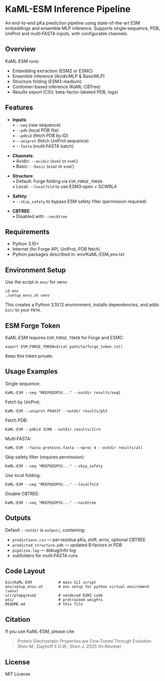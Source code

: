 # KaML-ESM Inference Pipeline

An end-to-end pKa prediction pipeline using state-of-the-art ESM embeddings
and ensemble MLP inference. Supports single‑sequence, PDB, UniProt and
multi‑FASTA inputs, with configurable channels.

## Overview

KaML‑ESM runs:
- Embedding extraction (ESM2 or ESMC)
- Ensemble inference (AcidicMLP & BasicMLP)
- Structure folding (ESM3-medium)
- Confomer-based inference (KaML-CBTree)
- Results export (CSV, beta-factor-labeled PDB, logs)

## Features

- **Inputs**:  
    • `--seq` (raw sequence)  
    • `--pdb` (local PDB file)  
    • `--pdbid` (fetch PDB by ID)  
    • `--uniprot` (fetch UniProt sequence)  
    • `--fasta` (multi‑FASTA batch)

- **Channels**:  
    • Acidic: `--acidic` (`esm2` or `esmC`)  
    • Basic:  `--basic`  (`esm2` or `esmC`)

- **Structure**:  
    • Default: Forge folding via `ESM_FORGE_TOKEN`  
    • Local: `--localfold` to use ESM3‑open + SCWRL4  

- **Safety**:  
    • `--skip_safety` to bypass ESM safety filter (permission required)  

- **CBTREE**:  
    • Disabled with `--nocbtree`  

## Requirements

- Python 3.10+
- Internet (for Forge API, UniProt, PDB fetch)
- Python packages described in: env/KaML-ESM_env.txt

## Environment Setup

Use the script in `env/` for venv:

    cd env
    ./setup_envs.sh venv

This creates a Python 3.10.12 environment, installs dependencies, and
adds `bin/` to your `PATH`.

## ESM Forge Token

KaML‑ESM requires `ESM_FORGE_TOKEN` for Forge and ESMC:

    export ESM_FORGE_TOKEN=$(cat path/to/forge_token.txt)

Keep this token private.

## Usage Examples

Single sequence:

    KaML-ESM --seq "MEEPQSDPSV..." --outdir results/seq1

Fetch by UniProt:

    KaML-ESM --uniprot P04637 --outdir results/p53

Fetch PDB:

    KaML-ESM --pdbid 1CRN --outdir results/1crn

Multi‑FASTA:

    KaML-ESM --fasta proteins.fasta --nproc 4 --outdir results/all

Skip safety filter (requires permission):

    KaML-ESM --seq "MEEPQSDPSV..." --skip_safety

Use local folding:

    KaML-ESM --seq "MEEPQSDPSV..." --localfold

Disable CBTREE:

    KaML-ESM --seq "MEEPQSDPSV..." --nocbtree

## Outputs

Default `--outdir` is `output/`, containing:

- `predictions.csv`  — per‑residue pKa, shift, error, optional CBTREE  
- `predicted_structure.pdb`  — updated B‑factors in PDB  
- `pipeline.log`  — debug/info log  
- subfolders for multi‑FASTA runs  

## Code Layout

    bin/KaML-ESM            # main CLI script
    env/setup_envs.sh       # env setup for python virtual enviroment (venv)
    src/plmpg/esm2          # vendored ESM2 code
    wts/                    # pretrained weights
    README.md               # this file

## Citation

If you use KaML‑ESM, please cite:

> Protein Electrostatic Properties are Fine‑Tuned Through Evolution  
> Shen M., Dayhoff II G.W., Shen J. 2025 (In‑Review)

## License

MIT License


